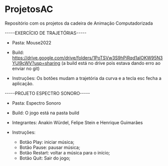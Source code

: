 # ProjetosAC

Repositório com os projetos da cadeira de Animação Computadorizada

-----EXERCÍCIO DE TRAJETÓRIAS-----

- Pasta: Mouse2022

- Build: https://drive.google.com/drive/folders/1PoTSVw3S9hPiRqd1aIOKW95N3YUl9cWV?usp=sharing (a build está no drive pois estava dando erro ao enviar no git)

- Instruções: Os botões mudam a trajetória da curva e a tecla esc fecha a aplicação.

-----PROJETO ESPECTRO SONORO-----

- Pasta: Espectro Sonoro

- Build: O jogo está na pasta build
  
- Integrantes: Anakin Würdel, Felipe Stein e Henrique Guimarães

- Instruções:
  - Botão Play: iniciar música;
  - Botão Pause: pausar música;
  - Botão Restart: voltar a música para o início;
  - Botão Quit: Sair do jogo;
